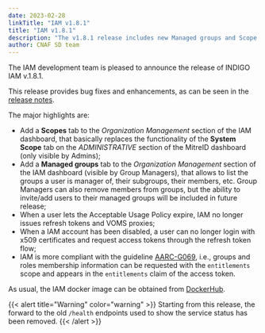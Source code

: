 ```yaml
---
date: 2023-02-28
linkTitle: "IAM v1.8.1"
title: "IAM v1.8.1"
description: "The v1.8.1 release includes new Managed groups and Scope pages"
author: CNAF SD team
---
```


The IAM development team is pleased to announce the release of INDIGO IAM v.1.8.1.

This release provides bug fixes and enhancements, as can be seen in the [release notes][release-notes].

The major highlights are:

* Add a **Scopes** tab to the _Organization Management_ section of the IAM dashboard, that basically replaces the functionality of the **System Scope** tab on the _ADMINISTRATIVE_ section of the MitreID dashboard (only visible by Admins);
* Add a **Managed groups** tab to the _Organization Management_ section of the IAM dashboard (visible by Group Managers), that allows to list the groups a user is manager of, their subgroups, their members, etc. Group Managers can also remove members from groups, but the ability to invite/add users to their managed groups will be included in future release;
* When a user lets the Acceptable Usage Policy expire, IAM no longer issues refresh tokens and VOMS proxies;
* When a IAM account has been disabled, a user can no longer login with x509 certificates and request access tokens through the refresh token flow;
* IAM is more compliant with the guideline [AARC-G069][aarc-g069], i.e., groups and roles membership information can be requested with the `entitlements` scope and appears in the `entitlements` claim of the access token.

As usual, the IAM docker image can be obtained from [DockerHub][iam-login-service-docker].

{{< alert title="Warning" color="warning" >}}
Starting from this release, the forward to the old `/health` endpoints used to show the service status has been removed.
{{< /alert >}}

[release-notes]: https://github.com/indigo-iam/iam/releases/tag/v1.8.1
[aarc-g069]: https://aarc-project.eu/guidelines/aarc-g069/
[iam-login-service-docker]: https://hub.docker.com/r/indigoiam/iam-login-service/tags